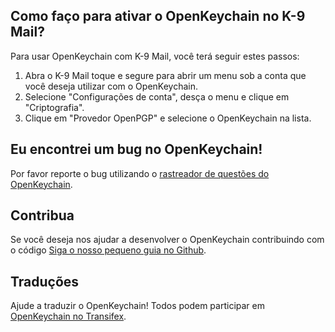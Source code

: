 [//]: # (NOTA: coloque cada frase em sua própria linha, Transifex coloca cada linha em seu próprio campo de tradução!)

## Como faço para ativar o OpenKeychain no K-9 Mail?
Para usar OpenKeychain com K-9 Mail, você terá seguir estes passos:
  1. Abra o K-9 Mail toque e segure para abrir um menu sob a conta que você deseja utilizar com o OpenKeychain.
  2. Selecione "Configurações de conta", desça o menu e clique em "Criptografia".
  3. Clique em "Provedor OpenPGP" e selecione o OpenKeychain na lista.

## Eu encontrei um bug no OpenKeychain!
Por favor reporte o bug utilizando o [rastreador de questões do OpenKeychain](https://github.com/openpgp-keychain/openpgp-keychain/issues).

## Contribua
Se você deseja nos ajudar a desenvolver o OpenKeychain contribuindo com o código [Siga o nosso pequeno guia no Github](https://github.com/openpgp-keychain/openpgp-keychain#contribute-code).

## Traduções
Ajude a traduzir o OpenKeychain! Todos podem participar em [OpenKeychain no Transifex](https://www.transifex.com/projects/p/open-keychain/).